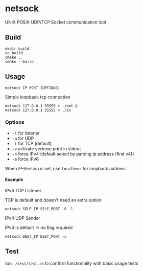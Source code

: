 # netsock

UNIX POSIX UDP/TCP Socket communication tool

## Build

```shell
mkdir build
cd build
cmake ..
cmake --build .
```

## Usage

```shell
netsock IP PORT [OPTIONS]
```

Simple loopback tcp connection

```
netsock 127.0.0.1 55555 > ./out &
netsock 127.0.0.1 55555 < ./in
```

### Options

- `-l` for listener
- `-u` for UDP
- `-t` for TCP (default)
- `-v` activate verbose print in stdout
- `-4` force IPv4 (default select by parsing ip address (first v4))
- `-6` force IPv6

When IP-Version is set, use `localhost` for loopback address

#### Example

IPv6 TCP Listener

TCP is default and doesn't need an extra option

```shell
netsock SELF_IP SELF_PORT -6 -l
```

IPv4 UDP Sender

IPv4 is default -> no flag required

```shell
netsock DEST_IP DEST_PORT -u
```

## Test

run `./test/test.sh` to confirm functionality with basic usage tests
